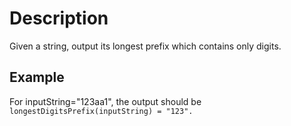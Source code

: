 # Description

Given a string, output its longest prefix which contains only digits.

## Example

For inputString="123aa1", the output should be
`longestDigitsPrefix(inputString) = "123".`

